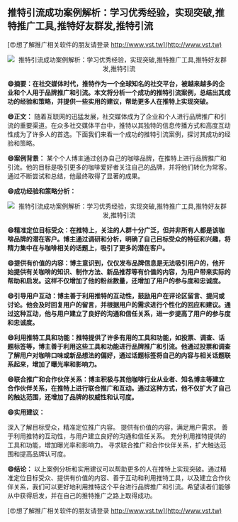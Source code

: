 ## **推特引流成功案例解析：学习优秀经验，实现突破,推特推广工具,推特好友群发,推特引流**

[😍想了解推广相关软件的朋友请登录 http://www.vst.tw](http://www.vst.tw)

 <center><img src="https://vst.tw/MP4/tuiguang/png/3.png" alt="推特引流成功案例解析：学习优秀经验，实现突破,推特推广工具,推特好友群发,推特引流"></center>

**😄摘要：在社交媒体时代，推特作为一个全球知名的社交平台，被越来越多的企业和个人用于品牌推广和引流。本文将分析一个成功的推特引流案例，总结出其成功的经验和策略，并提供一些实用的建议，帮助更多人在推特上实现突破。**

**😄正文：**
随着互联网的迅猛发展，社交媒体成为了企业和个人进行品牌推广和引流的重要渠道。在众多社交媒体平台中，推特以其独特的信息传播方式和高度互动性成为了许多人的首选。下面我们来看一个成功的推特引流案例，探讨其成功的经验和策略。

**😄案例背景：**
某个个人博主通过创办自己的咖啡品牌，在推特上进行品牌推广和引流。他的目标是吸引更多的咖啡爱好者关注自己的品牌，并将他们转化为常客。通过不断尝试和总结，他最终取得了显著的成果。

**😄成功经验和策略分析：**

 <center><img src="https://vst.tw/MP4/tuiguang/png/0.png" alt="推特引流成功案例解析：学习优秀经验，实现突破,推特推广工具,推特好友群发,推特引流"></center>

**😄精准定位目标受众：在推特上，关注的人群十分广泛，但并非所有人都是该咖啡品牌的潜在客户。博主通过调研和分析，明确了自己目标受众的特征和兴趣，将精力集中在与咖啡相关的话题上，吸引了更多的潜在客户。**

**😄提供有价值的内容：博主意识到，仅仅发布品牌信息是无法吸引用户的，他开始提供有关咖啡的知识、制作方法、新品推荐等有价值的内容，为用户带来实际的帮助和启发。这样不仅增加了他的粉丝数量，还增加了用户的参与度和忠诚度。**

**😄引导用户互动：博主善于利用推特的互动性，鼓励用户在评论区留言、提问或讨论。他会及时回复用户的留言，并根据用户的需求进行个性化的回应和建议。通过这种互动，他与用户建立了良好的沟通和信任关系，进一步提高了用户的参与度和忠诚度。**

**😄利用推特工具和功能：推特提供了许多有用的工具和功能，如投票、调查、话题标签等，博主善于利用这些工具和功能进行品牌推广和引流。他通过投票和调查了解用户对咖啡口味或新品想法的偏好，通过话题标签将自己的内容与相关话题联系起来，增加了曝光率和影响力。**

**😄联合推广和合作伙伴关系：博主积极与其他咖啡行业从业者、知名博主等建立合作伙伴关系，在推特上进行联合推广和互动。通过这种方式，他不仅扩大了自己的触达范围，还增加了品牌的权威性和认可度。**

**😄实用建议：**

深入了解目标受众，精准定位推广内容。
提供有价值的内容，满足用户需求。
善于利用推特的互动性，与用户建立良好的沟通和信任关系。
充分利用推特提供的工具和功能，增加曝光率和影响力。
寻求联合推广和合作伙伴关系，扩大触达范围和提高品牌认可度。

**😄结论：**
以上案例分析和实用建议可以帮助更多的人在推特上实现突破。通过精准定位目标受众、提供有价值的内容、善于互动和利用推特工具，以及建立合作伙伴关系，我们可以更好地利用推特这个平台进行品牌推广和引流。希望读者们能够从中获得启发，并在自己的推特推广之路上取得成功。

[😍想了解推广相关软件的朋友请登录 http://www.vst.tw](http://www.vst.tw)



